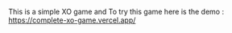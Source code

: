 This is a simple XO game and To try this game here is the demo :
https://complete-xo-game.vercel.app/
